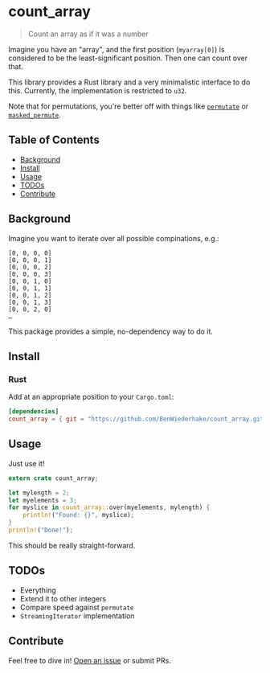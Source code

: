 # count_array

> Count an array as if it was a number

Imagine you have an "array", and the first position (`myarray[0]`)
is considered to be the least-significant position.
Then one can count over that.

This library provides a Rust library and a very minimalistic interface to do this.
Currently, the implementation is restricted to `u32`.

Note that for permutations, you're better off with things
like [`permutate`](https://crates.io/crates/permutate)
or [`masked_permute`](https://github.com/BenWiederhake/masked_permute).

## Table of Contents

- [Background](#background)
- [Install](#install)
- [Usage](#usage)
- [TODOs](#todos)
- [Contribute](#contribute)

## Background

Imagine you want to iterate over all possible compinations, e.g.:

```
[0, 0, 0, 0]
[0, 0, 0, 1]
[0, 0, 0, 2]
[0, 0, 0, 3]
[0, 0, 1, 0]
[0, 0, 1, 1]
[0, 0, 1, 2]
[0, 0, 1, 3]
[0, 0, 2, 0]
…
```

This package provides a simple, no-dependency way to do it.

## Install

### Rust

Add at an appropriate position to your `Cargo.toml`:

```TOML
[dependencies]
count_array = { git = "https://github.com/BenWiederhake/count_array.git" }
```

<!-- FIXME: Test this. -->

## Usage

Just use it!

```Rust
extern crate count_array;

let mylength = 2;
let myelements = 3;
for myslice in count_array::over(myelements, mylength) {
    println!("Found: {}", myslice);
}
println!("Done!");
```

This should be really straight-forward.

## TODOs

- Everything
- Extend it to other integers
- Compare speed against `permutate`
- `StreamingIterator` implementation

## Contribute

Feel free to dive in! [Open an issue](https://github.com/BenWiederhake/mlmlpp/issues/new) or submit PRs.
